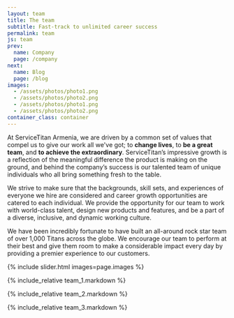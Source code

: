 ```yaml
---
layout: team
title: The team
subtitle: Fast-track to unlimited career success
permalink: team
js: team
prev:
  name: Company
  page: /company
next:
  name: Blog
  page: /blog
images:
  - /assets/photos/photo1.png
  - /assets/photos/photo2.png
  - /assets/photos/photo1.png
  - /assets/photos/photo2.png
container_class: container
---
```


At ServiceTitan Armenia, we are driven by a common set of values that compel us to give our work all we've got; to <strong>change lives</strong>, to <strong>be a great team</strong>, and <strong>to achieve the extraordinary</strong>. ServiceTitan’s impressive growth is a reflection of the meaningful difference the product is making on the ground, and behind the company’s success is our talented team of unique individuals who all bring something fresh to the table.

We strive to make sure that the backgrounds, skill sets, and experiences of everyone we hire are considered and career growth opportunities are catered to each individual. We provide the opportunity for our team to work with world-class talent, design new products and features, and be a part of a diverse, inclusive, and dynamic working culture. 

We have been incredibly fortunate to have built an all-around rock star team of over 1,000 Titans across the globe. We encourage our team to perform at their best and give them room to make a considerable impact every day by providing a premier experience to our customers. 

{% include slider.html images=page.images %}

{% include_relative team_1.markdown %}

{% include_relative team_2.markdown %}

{% include_relative team_3.markdown %}
